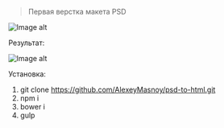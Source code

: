> Первая верстка макета PSD

![Image alt](https://github.com/AlexeyMasnoy/website_template/blob/master/Website%20Template%20V2.jpg)

Результат:

![Image alt](https://github.com/AlexeyMasnoy/website_template/blob/master/Free%20Site%20Tamplate_files.png)


Установка:

1. git clone https://github.com/AlexeyMasnoy/psd-to-html.git
2. npm i
3. bower i
4. gulp
